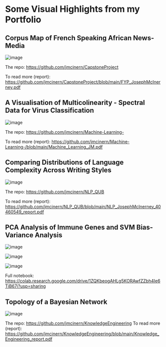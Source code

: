 # Some Visual Highlights from my Portfolio
 ## Corpus Map of French Speaking African News-Media
 ![image](https://github.com/user-attachments/assets/63546352-035e-42b2-8b96-f85ccfbe90f9)

 The repo: https://github.com/jmcinern/CapstoneProject
 
 To read more (report): https://github.com/jmcinern/CapstoneProject/blob/main/FYP_JosephMcInerney.pdf
 ## A Visualisation of Multicolinearity - Spectral Data for Virus Classification
 ![image](https://github.com/user-attachments/assets/b8014aa7-bce6-4ce3-8945-ec569c5a065e)

The repo: https://github.com/jmcinern/Machine-Learning- 

To read more (report): https://github.com/jmcinern/Machine-Learning-/blob/main/Machine_Learning_JM.pdf 

## Comparing Distributions of Language Complexity Across Writing Styles

![image](https://github.com/user-attachments/assets/ec8738f8-602e-4fc5-884d-de8b4ee5dc05)

The repo: https://github.com/jmcinern/NLP_QUB

To read more (report): https://github.com/jmcinern/NLP_QUB/blob/main/NLP_JosephMcInerney_40460549_report.pdf

## PCA Analysis of Immune Genes and SVM Bias-Variance Analysis

![image](https://github.com/user-attachments/assets/2b971a7b-54d3-4c93-a61f-993a92f127a7)

![image](https://github.com/user-attachments/assets/ee51607d-123a-438b-b3ec-32754ee8ab84)

![image](https://github.com/user-attachments/assets/b5b51d4c-4481-4625-a349-067b813f4662)

Full notebook: https://colab.research.google.com/drive/1ZQKbeogAHLg5KORAwfZZbh4Ie6TiB67i?usp=sharing

## Topology of a Bayesian Network

![image](https://github.com/user-attachments/assets/6c68bf6c-ffea-4a24-b7d6-b7070234a487)

The repo: https://github.com/jmcinern/KnowledgeEngineering
To read more (report): https://github.com/jmcinern/KnowledgeEngineering/blob/main/Knowledge_Engineering_report.pdf 







